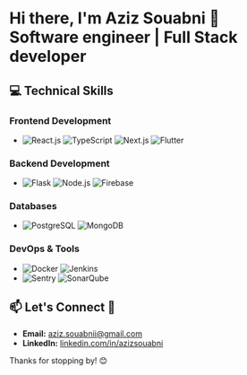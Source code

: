 # Hi there, I'm Aziz Souabni 👋 Software engineer | Full Stack developer 

## 💻 Technical Skills
### Frontend Development
- <img src="https://img.shields.io/badge/-React.js-61DAFB?logo=react&logoColor=white" alt="React.js"/> <img src="https://img.shields.io/badge/-TypeScript-007ACC?logo=typescript&logoColor=white" alt="TypeScript"/> <img src="https://img.shields.io/badge/-Next.js-000000?logo=next.js&logoColor=white" alt="Next.js"/> <img src="https://img.shields.io/badge/-Flutter-02569B?logo=flutter&logoColor=white" alt="Flutter"/>

### Backend Development
- <img src="https://img.shields.io/badge/-Flask-000000?logo=flask&logoColor=white" alt="Flask"/> <img src="https://img.shields.io/badge/-Node.js-339933?logo=node.js&logoColor=white" alt="Node.js"/> <img src="https://img.shields.io/badge/-Firebase-FFCA28?logo=firebase&logoColor=white" alt="Firebase"/>

### Databases
- <img src="https://img.shields.io/badge/-PostgreSQL-336791?logo=postgresql&logoColor=white" alt="PostgreSQL"/> <img src="https://img.shields.io/badge/-MongoDB-47A248?logo=mongodb&logoColor=white" alt="MongoDB"/>

### DevOps & Tools
- <img src="https://img.shields.io/badge/-Docker-2496ED?logo=docker&logoColor=white" alt="Docker"/> <img src="https://img.shields.io/badge/-Jenkins-D24939?logo=jenkins&logoColor=white" alt="Jenkins"/>
- <img src="https://img.shields.io/badge/-Sentry-362D59?logo=sentry&logoColor=white" alt="Sentry"/> <img src="https://img.shields.io/badge/-SonarQube-4E9BCD?logo=sonarqube&logoColor=white" alt="SonarQube"/>

## 📫 Let's Connect 🚀
- **Email:** aziz.souabnii@gmail.com
- **LinkedIn:** [linkedin.com/in/azizsouabni](https://linkedin.com/in/azizsouabni)

Thanks for stopping by! 😊
